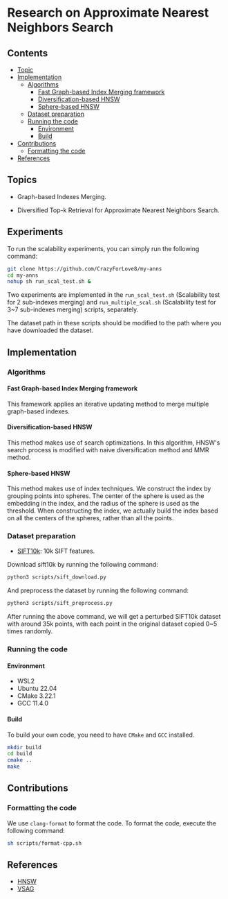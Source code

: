 # Research on Approximate Nearest Neighbors Search

## Contents

- [Topic](#topic)
- [Implementation](#implementation)
    - [Algorithms](#algorithms)
      - [Fast Graph-based Index Merging framework](#fast-graph-based-index-merging-framework)
      - [Diversification-based HNSW](#diversification-based-hnsw)
      - [Sphere-based HNSW](#sphere-based-hnsw)
    - [Dataset preparation](#dataset-preparation)
    - [Running the code](#running-the-code)
        - [Environment](#environment)
        - [Build](#build)
- [Contributions](#contributions)
    - [Formatting the code](#formatting-the-code)
- [References](#references)

## Topics

- Graph-based Indexes Merging.

- Diversified Top-k Retrieval for Approximate Nearest Neighbors Search.

## Experiments

To run the scalability experiments, you can simply run the following command:

```bash
git clone https://github.com/CrazyForLove8/my-anns
cd my-anns
nohup sh run_scal_test.sh &
```

Two experiments are implemented in the `run_scal_test.sh` (Scalability test for 2 sub-indexes merging) and `run_multiple_scal.sh` (Scalability test for 3~7 sub-indexes merging) scripts, separately.

The dataset path in these scripts should be modified to the path where you have downloaded the dataset.

## Implementation

### Algorithms

#### Fast Graph-based Index Merging framework

This framework applies an iterative updating method to merge multiple graph-based indexes.

#### Diversification-based HNSW

This method makes use of search optimizations. In this algorithm, HNSW's search process is modified with naive
diversification method and MMR method.

#### Sphere-based HNSW

This method makes use of index techniques. We construct the index by grouping points into spheres. The center of the
sphere is used as the embedding in the index, and the radius of the sphere is used as the threshold. When constructing
the index, we actually build the index based on all the centers of the spheres, rather than all the points.

### Dataset preparation

- [SIFT10k](http://corpus-texmex.irisa.fr/): 10k SIFT features.

Download sift10k by running the following command:

```bash
python3 scripts/sift_download.py
```

And preprocess the dataset by running the following command:

```bash
python3 scripts/sift_preprocess.py
```

After running the above command, we will get a perturbed SIFT10k dataset with around 35k points, with each point in the
original dataset copied 0~5 times randomly.

### Running the code

#### Environment

- WSL2
- Ubuntu 22.04
- CMake 3.22.1
- GCC 11.4.0

#### Build

To build your own code, you need to have `CMake` and `GCC` installed.

```bash
mkdir build
cd build
cmake ..
make
```

## Contributions

### Formatting the code

We use `clang-format` to format the code. To format the code, execute the following command:

```bash
sh scripts/format-cpp.sh
```

## References

- [HNSW](https://ieeexplore.ieee.org/abstract/document/8594636)
- [VSAG](https://github.com/antgroup/vsag)
